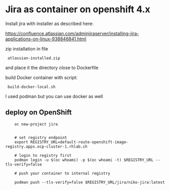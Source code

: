 # Jira as  container on openshift 4.x

Install jira with installer as described here:

https://confluence.atlassian.com/adminjiraserver/installing-jira-applications-on-linux-938846841.html


zip installation in file 

	 atlassian-installed.zip

and place it the directory close to Dockerfile

build Docker container with script:

	 build-docker-local.sh


I used podman but you can use docker as well


## deploy on OpenShift 



        oc new-project jira
    

        # set registry endpoint
        export REGISTRY_URL=default-route-openshift-image-registry.apps.ocp-cluster-1.rhlab.ch

        # login to registry first
        podman login -u $(oc whoami) -p $(oc whoami -t) $REGISTRY_URL --tls-verify=false

        # push your container to internal registry

        podman push --tls-verify=false $REGISTRY_URL/jira/niko-jira:latest


        


